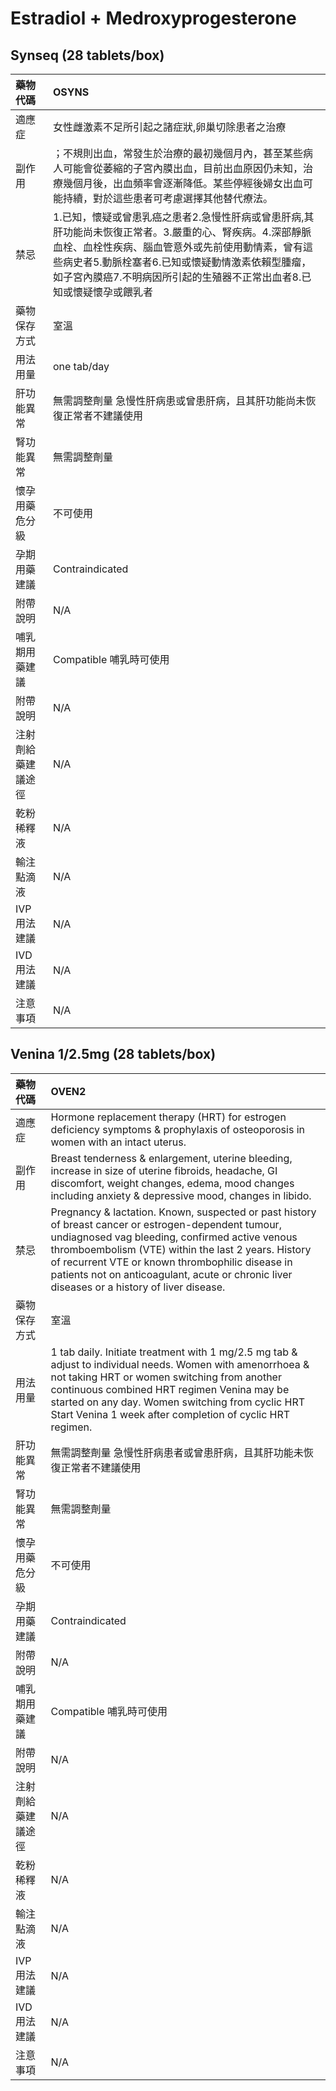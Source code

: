 # Estradiol + Medroxyprogesterone

## Synseq (28 tablets/box)

| 藥物代碼           | OSYNS                                                                                                                                                                                                                                                                                     |
|:-------------------|:------------------------------------------------------------------------------------------------------------------------------------------------------------------------------------------------------------------------------------------------------------------------------------------|
| 適應症             | 女性雌激素不足所引起之諸症狀,卵巢切除患者之治療                                                                                                                                                                                                                                           |
| 副作用             | ；不規則出血，常發生於治療的最初幾個月內，甚至某些病人可能會從萎縮的子宮內膜出血，目前出血原因仍未知，治療幾個月後，出血頻率會逐漸降低。某些停經後婦女出血可能持續，對於這些患者可考慮選擇其他替代療法。                                                                                  |
| 禁忌               | 1.已知，懷疑或曾患乳癌之患者2.急慢性肝病或曾患肝病,其肝功能尚未恢復正常者。3.嚴重的心、腎疾病。4.深部靜脈血栓、血栓性疾病、腦血管意外或先前使用動情素，曾有這些病史者5.動脈栓塞者6.已知或懷疑動情激素依賴型腫瘤，如子宮內膜癌7.不明病因所引起的生殖器不正常出血者8.已知或懷疑懷孕或餵乳者 |
| 藥物保存方式       | 室溫                                                                                                                                                                                                                                                                                      |
| 用法用量           | one tab/day                                                                                                                                                                                                                                                                               |
| 肝功能異常         | 無需調整劑量  急慢性肝病患或曾患肝病，且其肝功能尚未恢復正常者不建議使用                                                                                                                                                                                                                  |
| 腎功能異常         | 無需調整劑量                                                                                                                                                                                                                                                                              |
| 懷孕用藥危分級     | 不可使用                                                                                                                                                                                                                                                                                  |
| 孕期用藥建議       | Contraindicated                                                                                                                                                                                                                                                                           |
| 附帶說明           | N/A                                                                                                                                                                                                                                                                                       |
| 哺乳期用藥建議     | Compatible 哺乳時可使用                                                                                                                                                                                                                                                                   |
| 附帶說明           | N/A                                                                                                                                                                                                                                                                                       |
| 注射劑給藥建議途徑 | N/A                                                                                                                                                                                                                                                                                       |
| 乾粉稀釋液         | N/A                                                                                                                                                                                                                                                                                       |
| 輸注點滴液         | N/A                                                                                                                                                                                                                                                                                       |
| IVP 用法建議       | N/A                                                                                                                                                                                                                                                                                       |
| IVD 用法建議       | N/A                                                                                                                                                                                                                                                                                       |
| 注意事項           | N/A                                                                                                                                                                                                                                                                                       |

## Venina 1/2.5mg (28 tablets/box)

| 藥物代碼           | OVEN2                                                                                                                                                                                                                                                                                                                                                            |
|:-------------------|:-----------------------------------------------------------------------------------------------------------------------------------------------------------------------------------------------------------------------------------------------------------------------------------------------------------------------------------------------------------------|
| 適應症             | Hormone replacement therapy (HRT) for estrogen deficiency symptoms &  prophylaxis of osteoporosis in women with an intact uterus.                                                                                                                                                                                                                                |
| 副作用             | Breast tenderness & enlargement, uterine bleeding, increase in size of uterine fibroids, headache, GI discomfort, weight changes, edema, mood changes including anxiety & depressive mood, changes in libido.                                                                                                                                                    |
| 禁忌               | Pregnancy & lactation. Known, suspected or past history of breast cancer or estrogen-dependent tumour, undiagnosed vag bleeding, confirmed active venous thromboembolism (VTE) within the last 2 years. History of recurrent VTE or known thrombophilic disease in patients not on anticoagulant, acute or chronic liver diseases or a history of liver disease. |
| 藥物保存方式       | 室溫                                                                                                                                                                                                                                                                                                                                                             |
| 用法用量           | 1 tab daily. Initiate treatment with 1 mg/2.5 mg tab & adjust to individual needs. Women with amenorrhoea & not taking HRT or women switching from another continuous combined HRT regimen Venina may be started on any day. Women switching from cyclic HRT Start Venina 1 week after completion of cyclic HRT regimen.                                         |
| 肝功能異常         | 無需調整劑量  急慢性肝病患者或曾患肝病，且其肝功能未恢復正常者不建議使用                                                                                                                                                                                                                                                                                         |
| 腎功能異常         | 無需調整劑量                                                                                                                                                                                                                                                                                                                                                     |
| 懷孕用藥危分級     | 不可使用                                                                                                                                                                                                                                                                                                                                                         |
| 孕期用藥建議       | Contraindicated                                                                                                                                                                                                                                                                                                                                                  |
| 附帶說明           | N/A                                                                                                                                                                                                                                                                                                                                                              |
| 哺乳期用藥建議     | Compatible 哺乳時可使用                                                                                                                                                                                                                                                                                                                                          |
| 附帶說明           | N/A                                                                                                                                                                                                                                                                                                                                                              |
| 注射劑給藥建議途徑 | N/A                                                                                                                                                                                                                                                                                                                                                              |
| 乾粉稀釋液         | N/A                                                                                                                                                                                                                                                                                                                                                              |
| 輸注點滴液         | N/A                                                                                                                                                                                                                                                                                                                                                              |
| IVP 用法建議       | N/A                                                                                                                                                                                                                                                                                                                                                              |
| IVD 用法建議       | N/A                                                                                                                                                                                                                                                                                                                                                              |
| 注意事項           | N/A                                                                                                                                                                                                                                                                                                                                                              |

